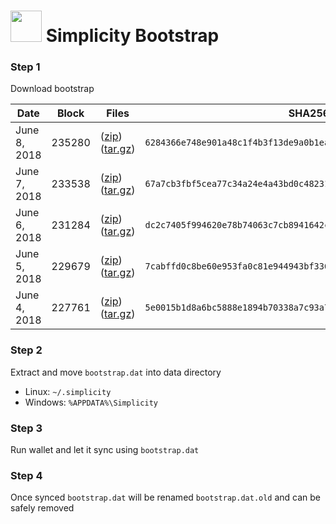 # <img src="https://i.imgur.com/EVMMO6N.jpg" width="50"> Simplicity Bootstrap

### Step 1
Download bootstrap

| Date  | Block | Files | SHA256 |
| --- | --- | --- | --- |
| June 8, 2018 | 235280 | ([zip](https://transfer.sh/y0t2P/bootstrap.zip)) ([tar.gz](https://transfer.sh/1giJB/bootstrap.tar.gz)) | `6284366e748e901a48c1f4b3f13de9a0b1eab4da764116e84cae08fdbd91798a` |
| June 7, 2018 | 233538 | ([zip](https://transfer.sh/pvxfM/bootstrap.zip)) ([tar.gz](https://transfer.sh/DdpvO/bootstrap.tar.gz)) | `67a7cb3fbf5cea77c34a24e4a43bd0c48231e09c1f8457fd79fbc9eda8ba7e03` |
| June 6, 2018 | 231284 | ([zip](https://transfer.sh/nBtQe/bootstrap.zip)) ([tar.gz](https://transfer.sh/pMga5/bootstrap.tar.gz)) | `dc2c7405f994620e78b74063c7cb8941642c3fc5745c2e072034768d523f91be` |
| June 5, 2018 | 229679 | ([zip](https://transfer.sh/unqLf/bootstrap.zip)) ([tar.gz](https://transfer.sh/HUQcE/bootstrap.tar.gz)) | `7cabffd0c8be60e953fa0c81e944943bf33666aaf96b8650fef97a24896a0b01` |
| June 4, 2018 | 227761 | ([zip](https://transfer.sh/IRNHu/bootstrap.zip)) ([tar.gz](https://transfer.sh/yKOAE/bootstrap.tar.gz)) | `5e0015b1d8a6bc5888e1894b70338a7c93a792b3497c9d1a87cb3abc730379c5` |

### Step 2
Extract and move `bootstrap.dat` into data directory

* Linux: `~/.simplicity`
* Windows: `%APPDATA%\Simplicity`

### Step 3
Run wallet and let it sync using `bootstrap.dat`

### Step 4
Once synced `bootstrap.dat` will be renamed `bootstrap.dat.old` and can be safely removed
